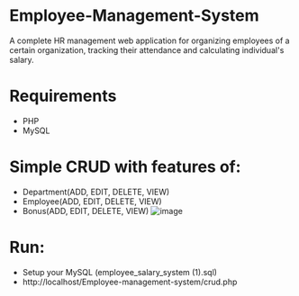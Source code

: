 # Employee-Management-System
A complete HR management web application for organizing employees of a certain organization, tracking their attendance and calculating individual's salary.

# Requirements
  - PHP
  - MySQL
  
  
  
  

# Simple CRUD with features of:
 - Department(ADD, EDIT, DELETE, VIEW)
 - Employee(ADD, EDIT, DELETE, VIEW)
 - Bonus(ADD, EDIT, DELETE, VIEW)
 ![image](https://user-images.githubusercontent.com/70184357/217266479-302b7973-108f-4c07-84a0-b68d2d8ec89a.png)





# Run:
- Setup your MySQL (employee_salary_system (1).sql)
- http://localhost/Employee-management-system/crud.php

 

  
